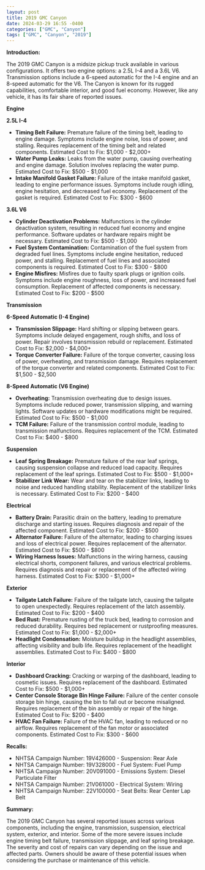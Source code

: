 ```yaml
---
layout: post
title: 2019 GMC Canyon
date: 2024-03-29 16:55 -0400
categories: ["GMC", "Canyon"]
tags: ["GMC", "Canyon", "2019"]
---
```

**Introduction:**

The 2019 GMC Canyon is a midsize pickup truck available in various configurations. It offers two engine options: a 2.5L I-4 and a 3.6L V6. Transmission options include a 6-speed automatic for the I-4 engine and an 8-speed automatic for the V6. The Canyon is known for its rugged capabilities, comfortable interior, and good fuel economy. However, like any vehicle, it has its fair share of reported issues.

**Engine**

**2.5L I-4**

* **Timing Belt Failure:** Premature failure of the timing belt, leading to engine damage. Symptoms include engine noise, loss of power, and stalling. Requires replacement of the timing belt and related components. Estimated Cost to Fix: $1,000 - $2,000+
* **Water Pump Leaks:** Leaks from the water pump, causing overheating and engine damage. Solution involves replacing the water pump. Estimated Cost to Fix: $500 - $1,000
* **Intake Manifold Gasket Failure:** Failure of the intake manifold gasket, leading to engine performance issues. Symptoms include rough idling, engine hesitation, and decreased fuel economy. Replacement of the gasket is required. Estimated Cost to Fix: $300 - $600

**3.6L V6**

* **Cylinder Deactivation Problems:** Malfunctions in the cylinder deactivation system, resulting in reduced fuel economy and engine performance. Software updates or hardware repairs might be necessary. Estimated Cost to Fix: $500 - $1,000
* **Fuel System Contamination:** Contamination of the fuel system from degraded fuel lines. Symptoms include engine hesitation, reduced power, and stalling. Replacement of fuel lines and associated components is required. Estimated Cost to Fix: $300 - $800
* **Engine Misfires:** Misfires due to faulty spark plugs or ignition coils. Symptoms include engine roughness, loss of power, and increased fuel consumption. Replacement of affected components is necessary. Estimated Cost to Fix: $200 - $500

**Transmission**

**6-Speed Automatic (I-4 Engine)**

* **Transmission Slippage:** Hard shifting or slipping between gears. Symptoms include delayed engagement, rough shifts, and loss of power. Repair involves transmission rebuild or replacement. Estimated Cost to Fix: $2,000 - $4,000+
* **Torque Converter Failure:** Failure of the torque converter, causing loss of power, overheating, and transmission damage. Requires replacement of the torque converter and related components. Estimated Cost to Fix: $1,500 - $2,500

**8-Speed Automatic (V6 Engine)**

* **Overheating:** Transmission overheating due to design issues. Symptoms include reduced power, transmission slipping, and warning lights. Software updates or hardware modifications might be required. Estimated Cost to Fix: $500 - $1,000
* **TCM Failure:** Failure of the transmission control module, leading to transmission malfunctions. Requires replacement of the TCM. Estimated Cost to Fix: $400 - $800

**Suspension**

* **Leaf Spring Breakage:** Premature failure of the rear leaf springs, causing suspension collapse and reduced load capacity. Requires replacement of the leaf springs. Estimated Cost to Fix: $500 - $1,000+
* **Stabilizer Link Wear:** Wear and tear on the stabilizer links, leading to noise and reduced handling stability. Replacement of the stabilizer links is necessary. Estimated Cost to Fix: $200 - $400

**Electrical**

* **Battery Drain:** Parasitic drain on the battery, leading to premature discharge and starting issues. Requires diagnosis and repair of the affected component. Estimated Cost to Fix: $200 - $500
* **Alternator Failure:** Failure of the alternator, leading to charging issues and loss of electrical power. Requires replacement of the alternator. Estimated Cost to Fix: $500 - $800
* **Wiring Harness Issues:** Malfunctions in the wiring harness, causing electrical shorts, component failures, and various electrical problems. Requires diagnosis and repair or replacement of the affected wiring harness. Estimated Cost to Fix: $300 - $1,000+

**Exterior**

* **Tailgate Latch Failure:** Failure of the tailgate latch, causing the tailgate to open unexpectedly. Requires replacement of the latch assembly. Estimated Cost to Fix: $200 - $400
* **Bed Rust:** Premature rusting of the truck bed, leading to corrosion and reduced durability. Requires bed replacement or rustproofing measures. Estimated Cost to Fix: $1,000 - $2,000+
* **Headlight Condensation:** Moisture buildup in the headlight assemblies, affecting visibility and bulb life. Requires replacement of the headlight assemblies. Estimated Cost to Fix: $400 - $800

**Interior**

* **Dashboard Cracking:** Cracking or warping of the dashboard, leading to cosmetic issues. Requires replacement of the dashboard. Estimated Cost to Fix: $500 - $1,000+
* **Center Console Storage Bin Hinge Failure:** Failure of the center console storage bin hinge, causing the bin to fall out or become misaligned. Requires replacement of the bin assembly or repair of the hinge. Estimated Cost to Fix: $200 - $400
* **HVAC Fan Failure:** Failure of the HVAC fan, leading to reduced or no airflow. Requires replacement of the fan motor or associated components. Estimated Cost to Fix: $300 - $600

**Recalls:**

* NHTSA Campaign Number: 19V426000 - Suspension: Rear Axle
* NHTSA Campaign Number: 19V328000 - Fuel System: Fuel Pump
* NHTSA Campaign Number: 20V091000 - Emissions System: Diesel Particulate Filter
* NHTSA Campaign Number: 21V061000 - Electrical System: Wiring
* NHTSA Campaign Number: 22V100000 - Seat Belts: Rear Center Lap Belt

**Summary:**

The 2019 GMC Canyon has several reported issues across various components, including the engine, transmission, suspension, electrical system, exterior, and interior. Some of the more severe issues include engine timing belt failure, transmission slippage, and leaf spring breakage. The severity and cost of repairs can vary depending on the issue and affected parts. Owners should be aware of these potential issues when considering the purchase or maintenance of this vehicle.
